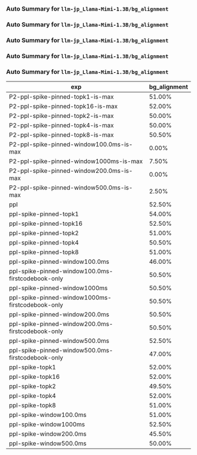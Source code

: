 ### Auto Summary for `llm-jp_Llama-Mimi-1.3B/bg_alignment`

### Auto Summary for `llm-jp_Llama-Mimi-1.3B/bg_alignment`

### Auto Summary for `llm-jp_Llama-Mimi-1.3B/bg_alignment`

### Auto Summary for `llm-jp_Llama-Mimi-1.3B/bg_alignment`

### Auto Summary for `llm-jp_Llama-Mimi-1.3B/bg_alignment`

<!-- AUTO-GEN: SPLIT TABLE -->
| exp | bg_alignment |
| --- | --- |
| P2-ppl-spike-pinned-topk1-is-max | 51.00% |
| P2-ppl-spike-pinned-topk16-is-max | 52.00% |
| P2-ppl-spike-pinned-topk2-is-max | 50.00% |
| P2-ppl-spike-pinned-topk4-is-max | 50.00% |
| P2-ppl-spike-pinned-topk8-is-max | 50.50% |
| P2-ppl-spike-pinned-window100.0ms-is-max | 0.00% |
| P2-ppl-spike-pinned-window1000ms-is-max | 7.50% |
| P2-ppl-spike-pinned-window200.0ms-is-max | 0.00% |
| P2-ppl-spike-pinned-window500.0ms-is-max | 2.50% |
| ppl | 52.50% |
| ppl-spike-pinned-topk1 | 54.00% |
| ppl-spike-pinned-topk16 | 52.50% |
| ppl-spike-pinned-topk2 | 51.00% |
| ppl-spike-pinned-topk4 | 50.50% |
| ppl-spike-pinned-topk8 | 51.00% |
| ppl-spike-pinned-window100.0ms | 46.00% |
| ppl-spike-pinned-window100.0ms-firstcodebook-only | 50.50% |
| ppl-spike-pinned-window1000ms | 50.50% |
| ppl-spike-pinned-window1000ms-firstcodebook-only | 50.50% |
| ppl-spike-pinned-window200.0ms | 50.50% |
| ppl-spike-pinned-window200.0ms-firstcodebook-only | 50.50% |
| ppl-spike-pinned-window500.0ms | 52.50% |
| ppl-spike-pinned-window500.0ms-firstcodebook-only | 47.00% |
| ppl-spike-topk1 | 52.00% |
| ppl-spike-topk16 | 52.00% |
| ppl-spike-topk2 | 49.50% |
| ppl-spike-topk4 | 52.00% |
| ppl-spike-topk8 | 51.00% |
| ppl-spike-window100.0ms | 51.00% |
| ppl-spike-window1000ms | 52.50% |
| ppl-spike-window200.0ms | 45.50% |
| ppl-spike-window500.0ms | 50.00% |
<!-- AUTO-GEN: SPLIT TABLE -->
